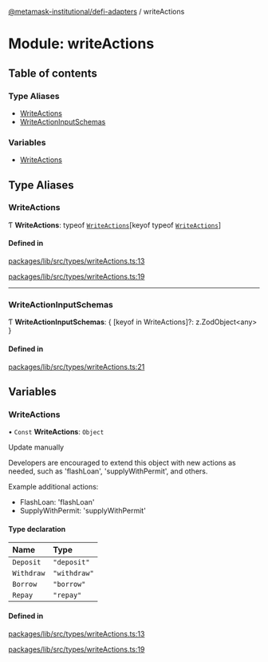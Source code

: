 [@metamask-institutional/defi-adapters](../README.md) / writeActions

# Module: writeActions

## Table of contents

### Type Aliases

- [WriteActions](writeActions.md#writeactions-1)
- [WriteActionInputSchemas](writeActions.md#writeactioninputschemas)

### Variables

- [WriteActions](writeActions.md#writeactions)

## Type Aliases

### WriteActions

Ƭ **WriteActions**: typeof [`WriteActions`](writeActions.md#writeactions)[keyof typeof [`WriteActions`](writeActions.md#writeactions)]

#### Defined in

[packages/lib/src/types/writeActions.ts:13](https://github.com/consensys-vertical-apps/mmi-defi-adapters/blob/main/packages/lib/src/types/writeActions.ts#L13)

[packages/lib/src/types/writeActions.ts:19](https://github.com/consensys-vertical-apps/mmi-defi-adapters/blob/main/packages/lib/src/types/writeActions.ts#L19)

___

### WriteActionInputSchemas

Ƭ **WriteActionInputSchemas**: \{ [keyof in WriteActions]?: z.ZodObject\<any\> }

#### Defined in

[packages/lib/src/types/writeActions.ts:21](https://github.com/consensys-vertical-apps/mmi-defi-adapters/blob/main/packages/lib/src/types/writeActions.ts#L21)

## Variables

### WriteActions

• `Const` **WriteActions**: `Object`

Update manually

Developers are encouraged to extend this object with new actions as needed, such as 'flashLoan',
'supplyWithPermit', and others.

Example additional actions:
- FlashLoan: 'flashLoan'
- SupplyWithPermit: 'supplyWithPermit'

#### Type declaration

| Name | Type |
| :------ | :------ |
| `Deposit` | ``"deposit"`` |
| `Withdraw` | ``"withdraw"`` |
| `Borrow` | ``"borrow"`` |
| `Repay` | ``"repay"`` |

#### Defined in

[packages/lib/src/types/writeActions.ts:13](https://github.com/consensys-vertical-apps/mmi-defi-adapters/blob/main/packages/lib/src/types/writeActions.ts#L13)

[packages/lib/src/types/writeActions.ts:19](https://github.com/consensys-vertical-apps/mmi-defi-adapters/blob/main/packages/lib/src/types/writeActions.ts#L19)
